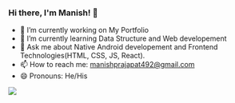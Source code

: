 ### Hi there, I'm Manish! 👋

- 🔭 I’m currently working on My Portfolio
- 🌱 I’m currently learning Data Structure and Web developement
- 💬 Ask me about Native Android developement and Frontend Technologies(HTML, CSS, JS, React).
- 📫 How to reach me: manishprajapat492@gmail.com
- 😄 Pronouns: He/His

<img align="left" src="https://github-readme-stats.vercel.app/api?username=manish079&show_icons=true&theme=radical"/>








